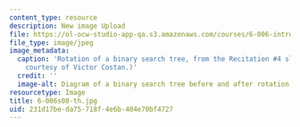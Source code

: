 ```yaml
---
content_type: resource
description: New image Upload
file: https://ol-ocw-studio-app-qa.s3.amazonaws.com/courses/6-006-introduction-to-algorithms-spring-2008/231d17beda75718f4e6b404e70bf4727_6-006s08-th.jpg
file_type: image/jpeg
image_metadata:
  caption: 'Rotation of a binary search tree, from the Recitation #4 slides. (Figure
    courtesy of Victor Costan.)'
  credit: ''
  image-alt: Diagram of a binary search tree before and after rotation.
resourcetype: Image
title: 6-006s08-th.jpg
uid: 231d17be-da75-718f-4e6b-404e70bf4727
---
```

